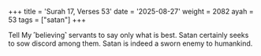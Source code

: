 +++
title = 'Surah 17, Verses 53'
date = '2025-08-27'
weight = 2082
ayah = 53
tags = ["satan"]
+++

Tell My ˹believing˺ servants to say only what is best. Satan certainly seeks to sow discord among them. Satan is indeed a sworn enemy to humankind.